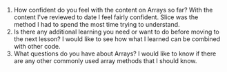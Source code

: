 1. How confident do you feel with the content on Arrays so far?
With the content I've reviewed to date I feel fairly confident. Slice was the method I had to spend the most time trying to understand. 
1. Is there any additional learning you need or want to do before moving to the next lesson?
I would like to see how what I learned can be combined with other code. 
1. What questions do you have about Arrays?
I would like to know if there are any other commonly used array methods that I should know. 